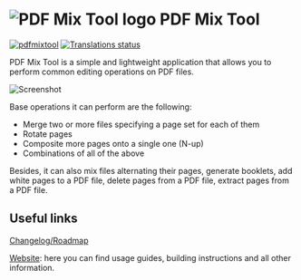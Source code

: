 # ![PDF Mix Tool logo](https://scarpetta.eu/pdfmixtool/icon.svg) PDF Mix Tool

<a href="https://snapcraft.io/pdfmixtool">
<img alt="pdfmixtool" src="https://snapcraft.io/pdfmixtool/badge.svg" /></a>
<a href="https://hosted.weblate.org/engage/pdf-mix-tool/?utm_source=widget">
<img src="https://hosted.weblate.org/widgets/pdf-mix-tool/-/svg-badge.svg" alt="Translations status" /></a>

<p>
    PDF Mix Tool is a simple and lightweight application that allows you to
    perform common editing operations on PDF files.
</p>

![Screenshot](https://scarpetta.eu/pdfmixtool/merge_files.png)

<p>Base operations it can perform are the following:</p>
<ul>
    <li>Merge two or more files specifying a page set for each of them</li>
    <li>Rotate pages</li>
    <li>Composite more pages onto a single one (N-up)</li>
    <li>Combinations of all of the above</li>
</ul>
<p>
    Besides, it can also mix files alternating their pages, generate booklets,
    add white pages to a PDF file, delete pages from a PDF file, extract pages
    from a PDF file. 
</p>

## Useful links
[Changelog/Roadmap](CHANGELOG.md)

[Website](https://scarpetta.eu/pdfmixtool/): here you can find usage
guides, building instructions and all other information.
